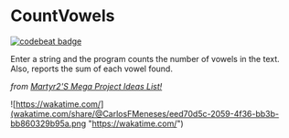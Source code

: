# CountVowels
[![codebeat badge](https://codebeat.co/badges/c5e1d409-538b-4c2a-888c-bc3e43fa7f4f)](https://codebeat.co/projects/github-com-carlosfmeneses-countvowels-master)

Enter a string and the program counts the number of vowels in the text. Also, reports the sum of each vowel found.

_from [Martyr2'S Mega Project Ideas List!](https://www.dreamincode.net/forums/topic/78802-martyr2s-mega-project-ideas-list "Martyr2'S Mega Project Ideas List!")_

![https://wakatime.com/](wakatime.com/share/@CarlosFMeneses/eed70d5c-2059-4f36-bb3b-bb860329b95a.png "https://wakatime.com/")
